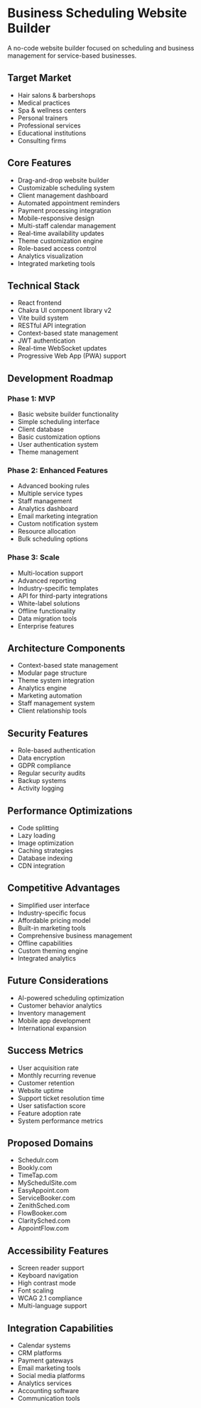 # Business Scheduling Website Builder

A no-code website builder focused on scheduling and business management for service-based
businesses.

## Target Market

- Hair salons & barbershops
- Medical practices
- Spa & wellness centers
- Personal trainers
- Professional services
- Educational institutions
- Consulting firms

## Core Features

- Drag-and-drop website builder
- Customizable scheduling system
- Client management dashboard
- Automated appointment reminders
- Payment processing integration
- Mobile-responsive design
- Multi-staff calendar management
- Real-time availability updates
- Theme customization engine
- Role-based access control
- Analytics visualization
- Integrated marketing tools

## Technical Stack

- React frontend
- Chakra UI component library v2
- Vite build system
- RESTful API integration
- Context-based state management
- JWT authentication
- Real-time WebSocket updates
- Progressive Web App (PWA) support

## Development Roadmap

### Phase 1: MVP

- Basic website builder functionality
- Simple scheduling interface
- Client database
- Basic customization options
- User authentication system
- Theme management

### Phase 2: Enhanced Features

- Advanced booking rules
- Multiple service types
- Staff management
- Analytics dashboard
- Email marketing integration
- Custom notification system
- Resource allocation
- Bulk scheduling options

### Phase 3: Scale

- Multi-location support
- Advanced reporting
- Industry-specific templates
- API for third-party integrations
- White-label solutions
- Offline functionality
- Data migration tools
- Enterprise features

## Architecture Components

- Context-based state management
- Modular page structure
- Theme system integration
- Analytics engine
- Marketing automation
- Staff management system
- Client relationship tools

## Security Features

- Role-based authentication
- Data encryption
- GDPR compliance
- Regular security audits
- Backup systems
- Activity logging

## Performance Optimizations

- Code splitting
- Lazy loading
- Image optimization
- Caching strategies
- Database indexing
- CDN integration

## Competitive Advantages

- Simplified user interface
- Industry-specific focus
- Affordable pricing model
- Built-in marketing tools
- Comprehensive business management
- Offline capabilities
- Custom theming engine
- Integrated analytics

## Future Considerations

- AI-powered scheduling optimization
- Customer behavior analytics
- Inventory management
- Mobile app development
- International expansion

## Success Metrics

- User acquisition rate
- Monthly recurring revenue
- Customer retention
- Website uptime
- Support ticket resolution time
- User satisfaction score
- Feature adoption rate
- System performance metrics

## Proposed Domains

- Schedulr.com
- Bookly.com
- TimeTap.com
- MySchedulSite.com
- EasyAppoint.com
- ServiceBooker.com
- ZenithSched.com
- FlowBooker.com
- ClaritySched.com
- AppointFlow.com

## Accessibility Features

- Screen reader support
- Keyboard navigation
- High contrast mode
- Font scaling
- WCAG 2.1 compliance
- Multi-language support

## Integration Capabilities

- Calendar systems
- CRM platforms
- Payment gateways
- Email marketing tools
- Social media platforms
- Analytics services
- Accounting software
- Communication tools

